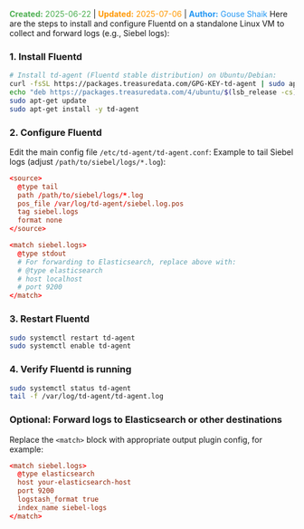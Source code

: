 <span style="color:#4caf50;"><b>Created:</b> 2025-06-22</span> | <span style="color:#ff9800;"><b>Updated:</b> 2025-07-06</span> | <span style="color:#2196f3;"><b>Author:</b> Gouse Shaik</span>
Here are the steps to install and configure Fluentd on a standalone Linux VM to collect and forward logs (e.g., Siebel logs):
### 1. **Install Fluentd**
```bash
# Install td-agent (Fluentd stable distribution) on Ubuntu/Debian:
curl -fsSL https://packages.treasuredata.com/GPG-KEY-td-agent | sudo apt-key add -
echo "deb https://packages.treasuredata.com/4/ubuntu/$(lsb_release -cs)/ $(lsb_release -cs) contrib" | sudo tee /etc/apt/sources.list.d/treasure-data.list
sudo apt-get update
sudo apt-get install -y td-agent
```
### 2. **Configure Fluentd**
Edit the main config file `/etc/td-agent/td-agent.conf`:
Example to tail Siebel logs (adjust `/path/to/siebel/logs/*.log`):

```conf
<source>
  @type tail
  path /path/to/siebel/logs/*.log
  pos_file /var/log/td-agent/siebel.log.pos
  tag siebel.logs
  format none
</source>

<match siebel.logs>
  @type stdout
  # For forwarding to Elasticsearch, replace above with:
  # @type elasticsearch
  # host localhost
  # port 9200
</match>
```
### 3. **Restart Fluentd**
```bash
sudo systemctl restart td-agent
sudo systemctl enable td-agent
```
### 4. **Verify Fluentd is running**
```bash
sudo systemctl status td-agent
tail -f /var/log/td-agent/td-agent.log
```

### Optional: Forward logs to Elasticsearch or other destinations

Replace the `<match>` block with appropriate output plugin config, for example:

```conf
<match siebel.logs>
  @type elasticsearch
  host your-elasticsearch-host
  port 9200
  logstash_format true
  index_name siebel-logs
</match>
```
